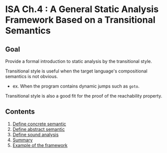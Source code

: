 # ISA Ch.4 : A General Static Analysis Framework Based on a Transitional Semantics

## Goal
Provide a formal introduction to static analysis by the transitional style.

Transitional style is useful when the target language's compositional semantics is not obvious.
- ex. When the program contains dynamic jumps such as `goto`.

Transitional style is also a good fit for the proof of the reachability property.

## Contents
1. [Define concrete semantic](./concrete.md)
2. [Define abstract semantic](./abstract.md)
3. [Define sound analysis](./analysis.md)
4. [Summary](./summary.md)
5. [Example of the framework](./ex_framework.md)
